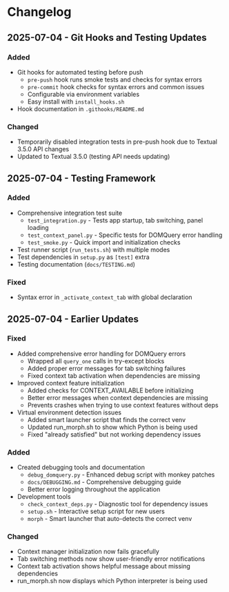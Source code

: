 # Changelog

## 2025-07-04 - Git Hooks and Testing Updates

### Added 
- Git hooks for automated testing before push
  - `pre-push` hook runs smoke tests and checks for syntax errors
  - `pre-commit` hook checks for syntax errors and common issues
  - Configurable via environment variables
  - Easy install with `install_hooks.sh`
- Hook documentation in `.githooks/README.md`

### Changed
- Temporarily disabled integration tests in pre-push hook due to Textual 3.5.0 API changes
- Updated to Textual 3.5.0 (testing API needs updating)

## 2025-07-04 - Testing Framework

### Added
- Comprehensive integration test suite
  - `test_integration.py` - Tests app startup, tab switching, panel loading
  - `test_context_panel.py` - Specific tests for DOMQuery error handling
  - `test_smoke.py` - Quick import and initialization checks
- Test runner script (`run_tests.sh`) with multiple modes
- Test dependencies in `setup.py` as `[test]` extra
- Testing documentation (`docs/TESTING.md`)

### Fixed
- Syntax error in `_activate_context_tab` with global declaration

## 2025-07-04 - Earlier Updates

### Fixed
- Added comprehensive error handling for DOMQuery errors
  - Wrapped all `query_one` calls in try-except blocks
  - Added proper error messages for tab switching failures
  - Fixed context tab activation when dependencies are missing
- Improved context feature initialization
  - Added checks for CONTEXT_AVAILABLE before initializing
  - Better error messages when context dependencies are missing
  - Prevents crashes when trying to use context features without deps
- Virtual environment detection issues
  - Added smart launcher script that finds the correct venv
  - Updated run_morph.sh to show which Python is being used
  - Fixed "already satisfied" but not working dependency issues

### Added
- Created debugging tools and documentation
  - `debug_domquery.py` - Enhanced debug script with monkey patches
  - `docs/DEBUGGING.md` - Comprehensive debugging guide
  - Better error logging throughout the application
- Development tools
  - `check_context_deps.py` - Diagnostic tool for dependency issues
  - `setup.sh` - Interactive setup script for new users
  - `morph` - Smart launcher that auto-detects the correct venv

### Changed
- Context manager initialization now fails gracefully
- Tab switching methods now show user-friendly error notifications
- Context tab activation shows helpful message about missing dependencies
- run_morph.sh now displays which Python interpreter is being used